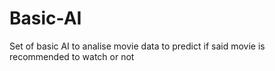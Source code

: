 # Basic-AI
Set of basic AI to analise movie data to predict if said movie is recommended to watch or not
